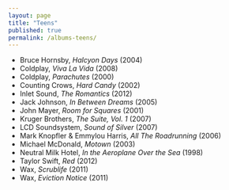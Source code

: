 ```yaml
---
layout: page
title: "Teens"
published: true
permalink: /albums-teens/
---
```


* Bruce Hornsby, *Halcyon Days* (2004)
* Coldplay, *Viva La Vida* (2008)
* Coldplay, *Parachutes* (2000)
* Counting Crows, *Hard Candy* (2002)
* Inlet Sound, *The Romantics* (2012)
* Jack Johnson, *In Between Dreams* (2005)
* John Mayer, *Room for Squares* (2001)
* Kruger Brothers, *The Suite, Vol. 1* (2007)
* LCD Soundsystem, *Sound of Silver* (2007)
* Mark Knopfler & Emmylou Harris, *All The Roadrunning* (2006)
* Michael McDonald, *Motown* (2003)
* Neutral Milk Hotel, *In the Aeroplane Over the Sea* (1998)
* Taylor Swift, *Red* (2012)
* Wax, *Scrublife* (2011)
* Wax, *Eviction Notice* (2011)

